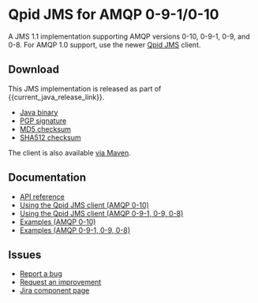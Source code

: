 # Qpid JMS for AMQP 0-9-1/0-10

A JMS 1.1 implementation supporting AMQP versions 0-10, 0-9-1, 0-9, and
0-8.  For AMQP 1.0 support, use the newer [Qpid JMS](index.html) client.

## Download

This JMS implementation is released as part of {{current_java_release_link}}.

<div class="two-column" markdown="1">

 - [Java binary](http://www.apache.org/dyn/closer.lua/qpid/java/{{current_java_release}}/binaries/qpid-client-{{current_java_release}}-bin.tar.gz)
 - [PGP signature](http://www.apache.org/dist/qpid/java/{{current_java_release}}/binaries/qpid-client-{{current_java_release}}-bin.tar.gz.asc)
 - [MD5 checksum](http://www.apache.org/dist/qpid/java/{{current_java_release}}/binaries/qpid-client-{{current_java_release}}-bin.tar.gz.md5)
 - [SHA512 checksum](http://www.apache.org/dist/qpid/java/{{current_java_release}}/binaries/qpid-client-{{current_java_release}}-bin.tar.gz.sha)

</div>

The client is also available [via Maven]({{site_url}}/maven.html).

## Documentation

<div class="two-column" markdown="1">

 - [API reference](http://docs.oracle.com/javaee/1.4/api/javax/jms/package-summary.html)
 - [Using the Qpid JMS client (AMQP 0-10)]({{current_java_release_url}}/jms-client-0-10/book/index.html)
 - [Using the Qpid JMS client (AMQP 0-9-1, 0-9, 0-8)]({{current_java_release_url}}/jms-client-0-8/book/index.html)
 - [Examples (AMQP 0-10)]({{current_java_release_url}}/qpid-jms/examples/index.html)
 - [Examples (AMQP 0-9-1, 0-9, 0-8)]({{current_java_release_url}}/jms-client-0-8/book/JMS-Client-0-8-Examples.html)

</div>

## Issues

 - [Report a bug](http://issues.apache.org/jira/secure/CreateIssueDetails!init.jspa?pid=12310520&issuetype=1&priority=3&components=12311389)
 - [Request an improvement](http://issues.apache.org/jira/secure/CreateIssueDetails!init.jspa?pid=12310520&issuetype=4&priority=3&components=12311389)
 - [Jira component page](http://issues.apache.org/jira/browse/QPID/component/12311389)
